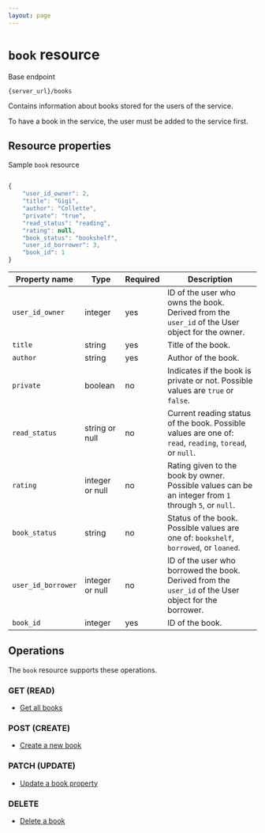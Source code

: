 ```yaml
---
layout: page
---
```

# `book` resource

Base endpoint

```shell
{server_url}/books
```

Contains information about books stored for the users of the service.

To have a book in the service, the user must be added to
the service first.

## Resource properties

Sample `book` resource

```js

{
    "user_id_owner": 2,
    "title": "Gigi",
    "author": "Collette",
    "private": "true",
    "read_status": "reading",
    "rating": null,
    "book_status": "bookshelf",
    "user_id_borrower": 3,
    "book_id": 1 
}
```

| Property name | Type | Required | Description |
| ------------- | ----------- | ----------- | ---|
| `user_id_owner` | integer | yes | ID of the user who owns the book. Derived from the `user_id` of the User object for the owner. |
| `title` | string | yes | Title of the book. |
| `author` | string | yes | Author of the book. |
| `private` | boolean | no | Indicates if the book is private or not. Possible values are `true` or `false`. |
| `read_status` | string or null | no | Current reading status of the book. Possible values are one of: `read`, `reading`, `toread`, or `null`.  | 
| `rating` | integer or null | no  | Rating given to the book by owner. Possible values can be an integer from `1` through `5`, or `null`. | 
| `book_status` | string | no | Status of the book. Possible values are one of: `bookshelf`, `borrowed`, or `loaned`. |
| `user_id_borrower` | integer or null | no | ID of the user who borrowed the book. Derived from the `user_id` of the User object for the borrower. |
| `book_id` | integer | yes | ID of the book. |

## Operations

The `book` resource supports these operations.

### GET (READ)

* [Get all books](books-get-all-books.md)

### POST (CREATE)

* [Create a new book](books-create-a-new-book.md)

### PATCH (UPDATE)

* [Update a book property](books-update-a-book-property.md)

### DELETE

* [Delete a book](books-delete-book.md)